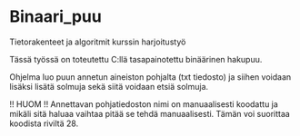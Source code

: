 # Binaari_puu
Tietorakenteet ja algoritmit kurssin harjoitustyö

Tässä työssä on toteutettu C:llä tasapainotettu binäärinen hakupuu.

Ohjelma luo puun annetun aineiston pohjalta (txt tiedosto) ja siihen voidaan lisäksi lisätä solmuja
sekä siitä voidaan etsiä solmuja.


!! HUOM !!
Annettavan pohjatiedoston nimi on manuaalisesti koodattu ja mikäli sitä haluaa vaihtaa pitää se tehdä manuaalisesti.
Tämän voi suorittaa koodista riviltä 28.
